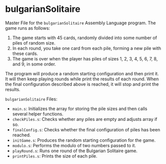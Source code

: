# bulgarianSolitaire

Master File for the `bulgarianSolitaire` Assembly Language program. The game runs as follows:
1. The game starts with 45 cards, randomly divided into some number of piles of random size.
2. In each round, you take one card from each pile, forming a new pile with these cards.
3. The game is over when the player has piles of sizes 1, 2, 3, 4, 5, 6, 7, 8, and 9, in some order.

The program will produce a random starting configuration and then print it. It will then keep playing rounds while print the results of each round. When the final configuration described above is reached, it will stop and print the results.

`bulgarianSolitaire` Files:
- `main.s`: Initializes the array for storing the pile sizes and then calls several helper functions.
- `checkPiles.s`: Checks whether any piles are empty and adjusts array if so.
- `finalConfig.s`: Checks whether the final configuration of piles has been reached.
- `initGame.s`: Produces the random starting configuration for the game.
- `modulo.s`: Performs the modulo of two numbers passed to it.
- `playRound.s`: Runs one round of the Bulgarian Solitaire game.
- `printPiles.s`: Prints the size of each pile.
